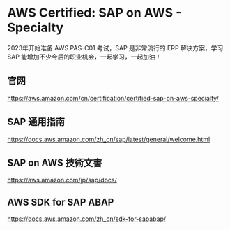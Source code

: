 AWS Certified: SAP on AWS - Specialty
======================================

2023年开始准备 AWS PAS-C01 考试，SAP 是非常流行的 ERP 解决方案，学习 SAP 能增加不少今后的职业机会，一起学习，一起加油！

## 官网

https://aws.amazon.com/cn/certification/certified-sap-on-aws-specialty/

## SAP 通用指南

https://docs.aws.amazon.com/zh_cn/sap/latest/general/welcome.html

## SAP on AWS 技術文書

https://aws.amazon.com/jp/sap/docs/

## AWS SDK for SAP ABAP

https://docs.aws.amazon.com/zh_cn/sdk-for-sapabap/
